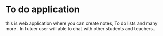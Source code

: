 # To do application
 this is web application where you can create notes, To do lists and  many more . In futuer user will able to chat with other students and teachers..
